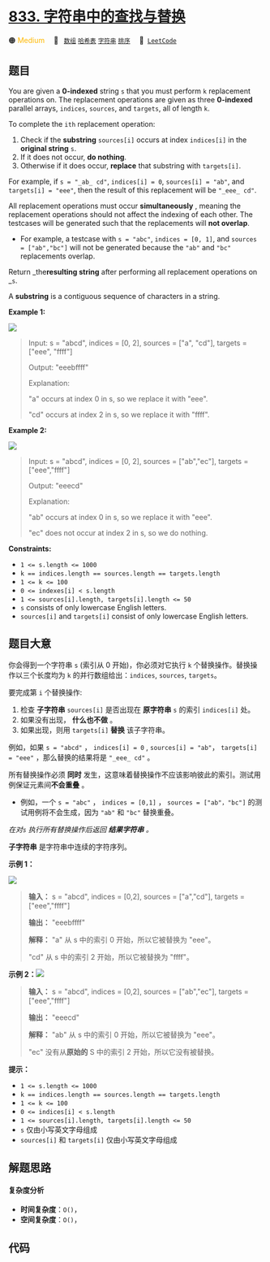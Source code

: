 # [833. 字符串中的查找与替换](https://leetcode.com/problems/find-and-replace-in-string)

🟠 <font color=#ffb800>Medium</font>&emsp; 🔖&ensp; [`数组`](/leetcode/outline/tag/array.md) [`哈希表`](/leetcode/outline/tag/hash-table.md) [`字符串`](/leetcode/outline/tag/string.md) [`排序`](/leetcode/outline/tag/sorting.md)&emsp; 🔗&ensp;[`LeetCode`](https://leetcode.com/problems/find-and-replace-in-string)


## 题目

You are given a **0-indexed** string `s` that you must perform `k` replacement
operations on. The replacement operations are given as three **0-indexed**
parallel arrays, `indices`, `sources`, and `targets`, all of length `k`.

To complete the `ith` replacement operation:

  1. Check if the **substring** `sources[i]` occurs at index `indices[i]` in the **original string** `s`.
  2. If it does not occur, **do nothing**.
  3. Otherwise if it does occur, **replace** that substring with `targets[i]`.

For example, if `s = "_ab_ cd"`, `indices[i] = 0`, `sources[i] = "ab"`, and
`targets[i] = "eee"`, then the result of this replacement will be `"_eee_
cd"`.

All replacement operations must occur **simultaneously** , meaning the
replacement operations should not affect the indexing of each other. The
testcases will be generated such that the replacements will **not overlap**.

  * For example, a testcase with `s = "abc"`, `indices = [0, 1]`, and `sources = ["ab","bc"]` will not be generated because the `"ab"` and `"bc"` replacements overlap.

Return _the**resulting string** after performing all replacement operations on
_`s`.

A **substring** is a contiguous sequence of characters in a string.



**Example 1:**

![](https://assets.leetcode.com/uploads/2021/06/12/833-ex1.png)

> Input: s = "abcd", indices = [0, 2], sources = ["a", "cd"], targets = ["eee", "ffff"]
> 
> Output: "eeebffff"
> 
> Explanation:
> 
> "a" occurs at index 0 in s, so we replace it with "eee".
> 
> "cd" occurs at index 2 in s, so we replace it with "ffff".

**Example 2:**

![](https://assets.leetcode.com/uploads/2021/06/12/833-ex2-1.png)

> Input: s = "abcd", indices = [0, 2], sources = ["ab","ec"], targets = ["eee","ffff"]
> 
> Output: "eeecd"
> 
> Explanation:
> 
> "ab" occurs at index 0 in s, so we replace it with "eee".
> 
> "ec" does not occur at index 2 in s, so we do nothing.

**Constraints:**

  * `1 <= s.length <= 1000`
  * `k == indices.length == sources.length == targets.length`
  * `1 <= k <= 100`
  * `0 <= indexes[i] < s.length`
  * `1 <= sources[i].length, targets[i].length <= 50`
  * `s` consists of only lowercase English letters.
  * `sources[i]` and `targets[i]` consist of only lowercase English letters.


## 题目大意

你会得到一个字符串 `s` (索引从 0 开始)，你必须对它执行 `k` 个替换操作。替换操作以三个长度均为 `k` 的并行数组给出：`indices`,
`sources`,  `targets`。

要完成第 `i` 个替换操作:

  1. 检查 **子字符串**  `sources[i]` 是否出现在 **原字符串** `s` 的索引 `indices[i]` 处。
  2. 如果没有出现， **什么也不做**  。
  3. 如果出现，则用 `targets[i]` **替换**  该子字符串。

例如，如果 `s = "abcd"` ， `indices[i] = 0` , `sources[i] = "ab"`， `targets[i] =
"eee"` ，那么替换的结果将是 `"_eee_ cd"` 。

所有替换操作必须 **同时** 发生，这意味着替换操作不应该影响彼此的索引。测试用例保证元素间**不会重叠** 。

  * 例如，一个 `s = "abc"` ，  `indices = [0,1]` ， `sources = ["ab"，"bc"]` 的测试用例将不会生成，因为 `"ab"` 和 `"bc"` 替换重叠。

_在对`s` 执行所有替换操作后返回 **结果字符串** 。_

**子字符串** 是字符串中连续的字符序列。



**示例 1：**

![](https://assets.leetcode.com/uploads/2021/06/12/833-ex1.png)

> 
> 
> 
> 
> 
> **输入：** s = "abcd", indices = [0,2], sources = ["a","cd"], targets = ["eee","ffff"]
> 
> **输出：** "eeebffff"
> 
> **解释：** "a" 从 s 中的索引 0 开始，所以它被替换为 "eee"。
> 
> "cd" 从 s 中的索引 2 开始，所以它被替换为 "ffff"。
> 
> 

**示例 2：**![](https://assets.leetcode.com/uploads/2021/06/12/833-ex2-1.png)

> 
> 
> 
> 
> 
> **输入：** s = "abcd", indices = [0,2], sources = ["ab","ec"], targets = ["eee","ffff"]
> 
> **输出：** "eeecd"
> 
> **解释：** "ab" 从 s 中的索引 0 开始，所以它被替换为 "eee"。
> 
> "ec" 没有从**原始的** S 中的索引 2 开始，所以它没有被替换。
> 
> 



**提示：**

  * `1 <= s.length <= 1000`
  * `k == indices.length == sources.length == targets.length`
  * `1 <= k <= 100`
  * `0 <= indices[i] < s.length`
  * `1 <= sources[i].length, targets[i].length <= 50`
  * `s` 仅由小写英文字母组成
  * `sources[i]` 和 `targets[i]` 仅由小写英文字母组成


## 解题思路

#### 复杂度分析

- **时间复杂度**：`O()`，
- **空间复杂度**：`O()`，

## 代码

```javascript

```